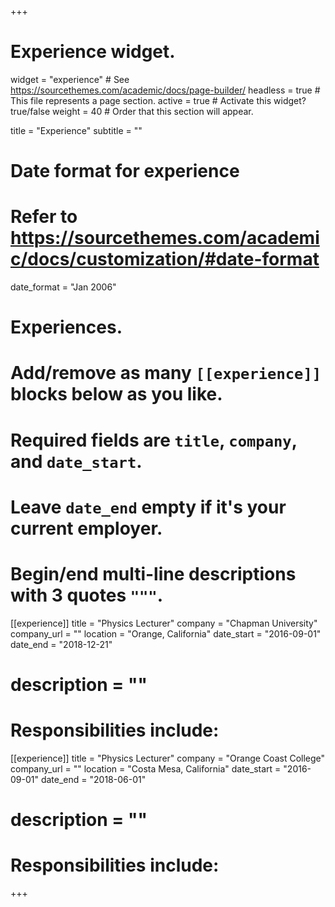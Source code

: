 +++
# Experience widget.
widget = "experience"  # See https://sourcethemes.com/academic/docs/page-builder/
headless = true  # This file represents a page section.
active = true  # Activate this widget? true/false
weight = 40  # Order that this section will appear.

title = "Experience"
subtitle = ""

# Date format for experience
#   Refer to https://sourcethemes.com/academic/docs/customization/#date-format
date_format = "Jan 2006"

# Experiences.
#   Add/remove as many `[[experience]]` blocks below as you like.
#   Required fields are `title`, `company`, and `date_start`.
#   Leave `date_end` empty if it's your current employer.
#   Begin/end multi-line descriptions with 3 quotes `"""`.
[[experience]]
  title = "Physics Lecturer"
  company = "Chapman University"
  company_url = ""
  location = "Orange, California"
  date_start = "2016-09-01"
  date_end = "2018-12-21"
  # description = ""
  # Responsibilities include:

[[experience]]
  title = "Physics Lecturer"
  company = "Orange Coast College"
  company_url = ""
  location = "Costa Mesa, California"
  date_start = "2016-09-01"
  date_end = "2018-06-01"
  # description = ""
  # Responsibilities include:
  

+++
